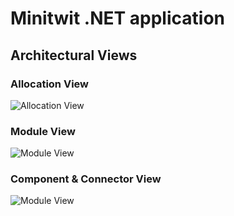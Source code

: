 # Minitwit .NET application

## Architectural Views

### Allocation View
![Allocation View](/../screenshots/architecturalViews/minitwit_allocation_view_1.png?raw=true "Allocation View")

### Module View
![Module View](/../screenshots/architecturalViews/minitwit_module_view_high_level_1.png?raw=true "Module View")

### Component & Connector View
![Module View](/../screenshots/architecturalViews/minitwit_cc_view_1.png?raw=true "Module View")
